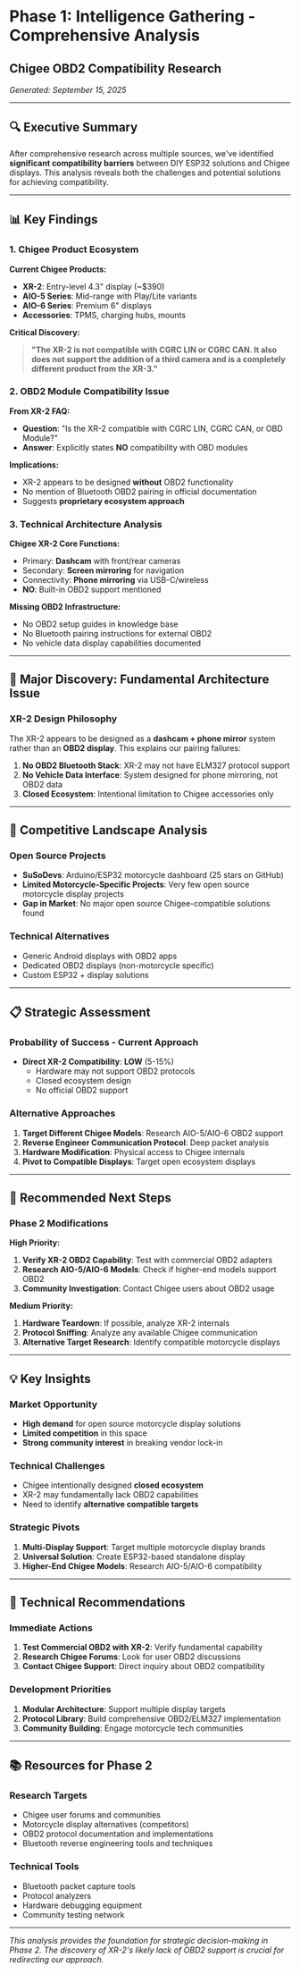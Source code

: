 # Phase 1: Intelligence Gathering - Comprehensive Analysis
## Chigee OBD2 Compatibility Research

*Generated: September 15, 2025*

---

## 🔍 **Executive Summary**

After comprehensive research across multiple sources, we've identified **significant compatibility barriers** between DIY ESP32 solutions and Chigee displays. This analysis reveals both the challenges and potential solutions for achieving compatibility.

---

## 📊 **Key Findings**

### **1. Chigee Product Ecosystem**

**Current Chigee Products:**
- **XR-2**: Entry-level 4.3" display (~$390)
- **AIO-5 Series**: Mid-range with Play/Lite variants
- **AIO-6 Series**: Premium 6" displays
- **Accessories**: TPMS, charging hubs, mounts

**Critical Discovery:**
> **"The XR-2 is not compatible with CGRC LIN or CGRC CAN. It also does not support the addition of a third camera and is a completely different product from the XR-3."**

### **2. OBD2 Module Compatibility Issue**

**From XR-2 FAQ:**
- **Question**: "Is the XR-2 compatible with CGRC LIN, CGRC CAN, or OBD Module?"
- **Answer**: Explicitly states **NO** compatibility with OBD modules

**Implications:**
- XR-2 appears to be designed **without** OBD2 functionality
- No mention of Bluetooth OBD2 pairing in official documentation
- Suggests **proprietary ecosystem approach**

### **3. Technical Architecture Analysis**

**Chigee XR-2 Core Functions:**
- Primary: **Dashcam** with front/rear cameras
- Secondary: **Screen mirroring** for navigation
- Connectivity: **Phone mirroring** via USB-C/wireless
- **NO**: Built-in OBD2 support mentioned

**Missing OBD2 Infrastructure:**
- No OBD2 setup guides in knowledge base
- No Bluetooth pairing instructions for external OBD2
- No vehicle data display capabilities documented

---

## 🚨 **Major Discovery: Fundamental Architecture Issue**

### **XR-2 Design Philosophy**
The XR-2 appears to be designed as a **dashcam + phone mirror** system rather than an **OBD2 display**. This explains our pairing failures:

1. **No OBD2 Bluetooth Stack**: XR-2 may not have ELM327 protocol support
2. **No Vehicle Data Interface**: System designed for phone mirroring, not OBD2 data
3. **Closed Ecosystem**: Intentional limitation to Chigee accessories only

---

## 🔬 **Competitive Landscape Analysis**

### **Open Source Projects**
- **SuSoDevs**: Arduino/ESP32 motorcycle dashboard (25 stars on GitHub)
- **Limited Motorcycle-Specific Projects**: Very few open source motorcycle display projects
- **Gap in Market**: No major open source Chigee-compatible solutions found

### **Technical Alternatives**
- Generic Android displays with OBD2 apps
- Dedicated OBD2 displays (non-motorcycle specific)
- Custom ESP32 + display solutions

---

## 📋 **Strategic Assessment**

### **Probability of Success - Current Approach**
- **Direct XR-2 Compatibility**: **LOW** (5-15%)
  - Hardware may not support OBD2 protocols
  - Closed ecosystem design
  - No official OBD2 support

### **Alternative Approaches**
1. **Target Different Chigee Models**: Research AIO-5/AIO-6 OBD2 support
2. **Reverse Engineer Communication Protocol**: Deep packet analysis
3. **Hardware Modification**: Physical access to Chigee internals
4. **Pivot to Compatible Displays**: Target open ecosystem displays

---

## 🎯 **Recommended Next Steps**

### **Phase 2 Modifications**

**High Priority:**
1. **Verify XR-2 OBD2 Capability**: Test with commercial OBD2 adapters
2. **Research AIO-5/AIO-6 Models**: Check if higher-end models support OBD2
3. **Community Investigation**: Contact Chigee users about OBD2 usage

**Medium Priority:**
1. **Hardware Teardown**: If possible, analyze XR-2 internals
2. **Protocol Sniffing**: Analyze any available Chigee communication
3. **Alternative Target Research**: Identify compatible motorcycle displays

---

## 💡 **Key Insights**

### **Market Opportunity**
- **High demand** for open source motorcycle display solutions
- **Limited competition** in this space
- **Strong community interest** in breaking vendor lock-in

### **Technical Challenges**
- Chigee intentionally designed **closed ecosystem**
- XR-2 may fundamentally lack OBD2 capabilities
- Need to identify **alternative compatible targets**

### **Strategic Pivots**
1. **Multi-Display Support**: Target multiple motorcycle display brands
2. **Universal Solution**: Create ESP32-based standalone display
3. **Higher-End Chigee Models**: Research AIO-5/AIO-6 compatibility

---

## 🔧 **Technical Recommendations**

### **Immediate Actions**
1. **Test Commercial OBD2 with XR-2**: Verify fundamental capability
2. **Research Chigee Forums**: Look for user OBD2 discussions
3. **Contact Chigee Support**: Direct inquiry about OBD2 compatibility

### **Development Priorities**
1. **Modular Architecture**: Support multiple display targets
2. **Protocol Library**: Build comprehensive OBD2/ELM327 implementation
3. **Community Building**: Engage motorcycle tech communities

---

## 📚 **Resources for Phase 2**

### **Research Targets**
- Chigee user forums and communities
- Motorcycle display alternatives (competitors)
- OBD2 protocol documentation and implementations
- Bluetooth reverse engineering tools and techniques

### **Technical Tools**
- Bluetooth packet capture tools
- Protocol analyzers
- Hardware debugging equipment
- Community testing network

---

*This analysis provides the foundation for strategic decision-making in Phase 2. The discovery of XR-2's likely lack of OBD2 support is crucial for redirecting our approach.*